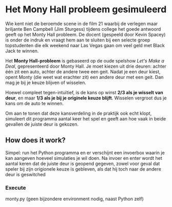 # Het Mony Hall probleem gesimuleerd

Wie kent niet de beroemde scene in de film 21 waarbij de verlegen maar briljante Ben Campbell (Jim Sturgess) tijdens college het goede antwoord geeft op het Monty Hall probleem. De docent (gespeeld door Kevin Spacey) is onder de indruk en vraagt hem aan te sluiten bij een selecte groep topstudenten die elk weekend naar Las Vegas gaan om veel geld met Black Jack te winnen.

Het **Monty Hall-probleem** is gebaseerd op de oude spelshow *Let's Make a Deal*, gepresenteerd door Monty Hall. Je moet kiezen uit drie deuren: achter één zit een auto, achter de andere twee een geit. Nadat je een deur kiest, opent Monty (die weet wat erachter zit) een andere deur met een geit. Dan mag je bij je keuze blijven of wisselen.

Hoewel compleet tegen-intuïtief, is de kans op winst **2/3 als je wisselt van deur**, en maar **1/3 als je bij je originele keuze blijft**. Wisselen vergroot dus je kans om de auto te winnen.

Om aan te tonen dat deze kansverdeling in de praktijk ook echt klopt, simuleert dit programma aantal keer het spel en geeft aan hoe vaak in beide gevallen de juiste deur is gekozen.


## How does it work?

Simpel: run het Python programma en er verschijnt een invoerbox waarin je kan aangeven hoeveel simulaties je wil doen.
Na invoer en enter wordt het aantal keren dat de juiste deur is geopend gegeven, zowel voor geval dat speler bij zijn origionele keuze is gebleven, als dat hij toch naar de andere deur is geswitched

### Execute

monty.py (geen bijzondere environment nodig, naast Python zelf)

```bash

